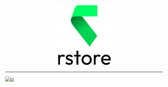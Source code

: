 <p align="center">
  <picture>
    <source media="(prefers-color-scheme: dark)" srcset="./img/LogoTextVerticalWhite.png" width="175px" height="200px">
    <source media="(prefers-color-scheme: light)" srcset="./img/LogoTextVerticalBlack.png" width="175px" height="200px">
    <img alt="rstore logo" src="./img/LogoTextVerticalBlack.png" width="175px" height="200px">
  </picture>
</p>

---
 
[![ci](https://github.com/Akryum/rstore/actions/workflows/ci.yml/badge.svg)](https://github.com/Akryum/rstore/actions/workflows/ci.yml)
